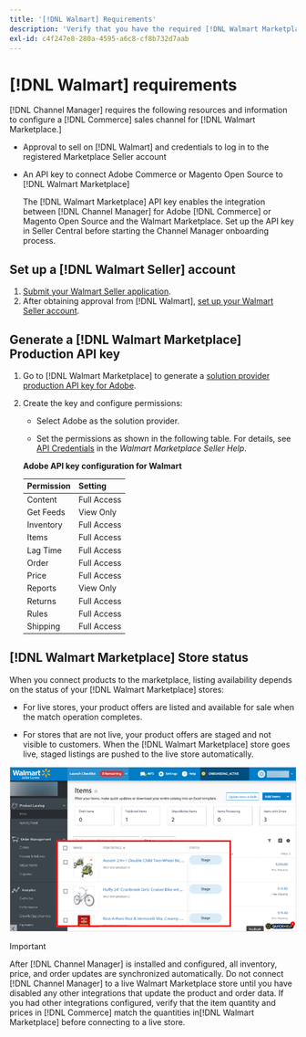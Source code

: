 ```yaml
---
title: '[!DNL Walmart] Requirements'
description: 'Verify that you have the required [!DNL Walmart Marketplace]information and resources to integrate with Channel Manager.'
exl-id: c4f247e8-280a-4595-a6c8-cf8b732d7aab
---
```

# [!DNL Walmart] requirements

[!DNL Channel Manager] requires the following resources and information to configure a [!DNL Commerce] sales channel for [!DNL Walmart Marketplace.]

* Approval to sell on [!DNL Walmart] and credentials to log in to the registered Marketplace Seller account

* An API key to connect Adobe Commerce or Magento Open Source to [!DNL Walmart Marketplace]

  The [!DNL Walmart Marketplace] API key enables the integration between [!DNL Channel Manager] for Adobe [!DNL Commerce] or Magento Open Source and the Walmart Marketplace. Set up the API key in Seller Central before starting the Channel Manager onboarding process.

## Set up a [!DNL Walmart Seller] account

1. [Submit your Walmart Seller application](https://marketplace-apply.walmart.com/apply?id=0014M00001zivMpQAI).
1. After obtaining approval from [!DNL Walmart], [set up your Walmart Seller account](https://sellerhelp.walmart.com/seller/s/guide?article=000008219).

## Generate a [!DNL Walmart Marketplace] Production API key

1. Go to [!DNL Walmart Marketplace] to generate a [solution provider production API key for Adobe](https://developer.walmart.com/#preloginModal?redirectUri=https%3A%2F%2Fdeveloper.walmart.com%2Faccount%2FgenerateKey).

1. Create the key and configure permissions:

   * Select Adobe as the solution provider.
   
   * Set the permissions as shown in the following table. For details, see [API Credentials](https://sellerhelp.walmart.com/seller/s/guide?article=000006422) in the _Walmart Marketplace Seller Help_.

    **Adobe API key configuration for Walmart**

    | **Permission** | **Setting** |
    |----------------|-------------|
    | Content        | Full Access |
    | Get Feeds      | View Only   |
    | Inventory      | Full Access |
    | Items          | Full Access |
    | Lag Time       | Full Access |
    | Order          | Full Access |
    | Price          | Full Access |
    | Reports        | View Only   |
    | Returns        | Full Access |
    | Rules          | Full Access |
    | Shipping       | Full Access |

## [!DNL Walmart Marketplace] Store status

When you connect products to the marketplace, listing availability depends on the status of your [!DNL Walmart Marketplace] stores:

* For live stores, your product offers are listed and available for sale when the match operation completes. 

* For stores that are not live, your product offers are staged and not visible to customers. When the [!DNL Walmart Marketplace] store goes live, staged listings are pushed to the live store automatically. 

![[!DNL Walmart Seller Central] staged products](assets/walmart-seller-central-staged.png)

>[!IMPORTANT]
>
>After [!DNL Channel Manager] is installed and configured, all inventory, price, and order updates are synchronized automatically. Do not connect [!DNL Channel Manager] to a live Walmart Marketplace store until you have disabled any other integrations that update the product and order data. If you had other integrations configured, verify that the item quantity and prices in [!DNL Commerce] match the quantities in[!DNL Walmart Marketplace] before connecting to a live store.

